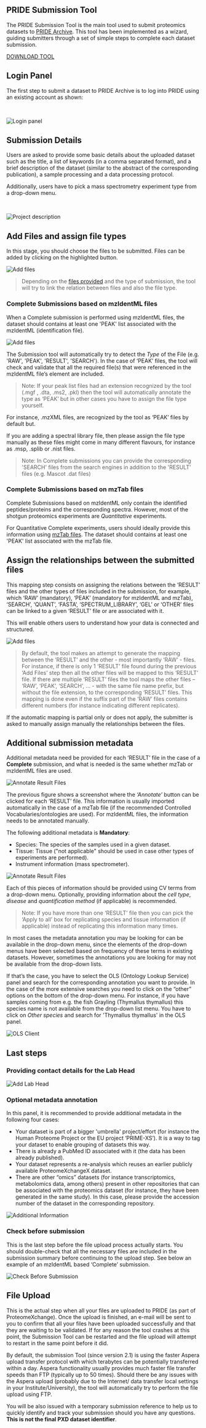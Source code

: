 ## PRIDE Submission Tool

The PRIDE Submission Tool is the main tool used to submit proteomics datasets to [PRIDE Archive](http://wwww.ebi.ac.uk/pride/archive/). This tool has been implemented as a wizard, guiding submitters through a set of simple steps to complete each dataset submission.

[DOWNLOAD TOOL](http://ftp.pride.ebi.ac.uk/pride/resources/tools/submission-tool/latest/desktop/px-submission-tool.zip)

## Login Panel

The first step to submit a dataset to PRIDE Archive is to log into PRIDE using an existing account as shown:

</br>

![Login panel](../static/markdown/pridesubmissiontool/files/login-page.png)

## Submission Details

Users are asked to provide some basic details about the uploaded dataset such as the title, a list of keywords (in a comma separated format), and a brief description of the dataset (similar to the abstract of the corresponding publication), a sample processing and a data processing protocol.

Additionally, users have to pick a mass spectrometry experiment type from a drop-down menu.

</br>

![Project description](../static/markdown/pridesubmissiontool/files/project-description.png)

## Add Files and assign file types

In this stage, you should choose the files to be submitted. Files can be added by clicking on the highlighted button.

![Add files](../static/markdown/pridesubmissiontool/files/add-files.png)

> Depending on the [files provided](./pridefileformats) and the type of submission, the tool will try to link the relation between files and also the file type.

### Complete Submissions based on mzIdentML files

When a Complete submission is performed using mzIdentML files, the dataset should contains at least one 'PEAK' list associated with the mzIdentML (identification file).

![Add files](../static/markdown/pridesubmissiontool/files/file-relations-1.png)

The Submission tool will automatically try to detect the _Type_ of the File (e.g. 'RAW', 'PEAK', 'RESULT', 'SEARCH'). In the case of ‘PEAK’ files, the tool will check and validate that all the required file(s) that were referenced in the mzIdentML file’s <SpectraData> element are included.

> Note: If your peak list files had an extension recognized by the tool (.mgf , .dta, .ms2, .pkl) then the tool will automatically annotate the type as ‘PEAK’ but in other cases you have to assign the file type yourself.

For instance, .mzXML files, are recognized by the tool as ‘PEAK’ files by default but.


If you are adding a spectral library file, then please assign the file type manually as these files might come in many different flavours, for instance as .msp, .splib or .nist files.

> Note: In Complete submissions you can provide the corresponding 'SEARCH' files from the search engines in addition to the 'RESULT' files (e.g. Mascot .dat files)

### Complete Submissions based on mzTab files

Complete Submissions based on mzIdentML only contain the identified peptides/proteins and the corresponding spectra. However, most of the shotgun proteomics experiments are _Quantitative_ experiments.

For Quantitative Complete experiments, users should ideally provide this information using [mzTab files](./pridefileformats#result_files). The dataset should contains at least one 'PEAK' list associated with the mzTab file.


## Assign the relationships between the submitted files

This mapping step consists on assigning the relations between the ‘RESULT’ files and the other types of files included in the submission, for example, which ‘RAW’ (mandatory), ‘PEAK’ (mandatory for mzIdentML and mzTab), ‘SEARCH’, ‘QUANT’, ‘FASTA’, ‘SPECTRUM_LIBRARY’, ‘GEL’ or ‘OTHER’ files can be linked to a given ‘RESULT’ file or are associated with it.

This will enable others users to understand how your data is connected and structured.

![Add files](../static/markdown/pridesubmissiontool/files/file-relations-2.png)


> By default, the tool makes an attempt to generate the mapping between the ‘RESULT’ and the other - most importantly ‘RAW’ - files.
For instance, if there is only 1 ‘RESULT’ file found during the previous ‘Add Files’ step then all the other files will be mapped to this ‘RESULT’ file.
If there are multiple ‘RESULT’ files the tool maps the other files – ‘RAW’, ‘PEAK’, ‘SEARCH’, … - with the same file name prefix, but without the file extension, to the corresponding ‘RESULT’ files. This mapping is done even if the suffix part of the ‘RAW’ files contains different numbers (for instance indicating different replicates).

If the automatic mapping is partial only or does not apply, the submitter is asked to manually assign manually the relationships between the files.

## Additional submission metadata

Additional metadata need be provided for each ‘RESULT’ file in the case of a **Complete** submission, and what is needed is the same whether mzTab or mzIdentML files are used.

![Annotate Result Files](../static/markdown/pridesubmissiontool/files/annotate.png)

The previous figure shows a screenshot where the _‘Annotate’_ button can be clicked for each ‘RESULT’ file. This information is usually imported automatically in the case of a mzTab file (if the recommended Controlled Vocabularies/ontologies are used). For mzIdentML files, the information needs to be annotated manually.

The following additional metadata is **Mandatory**:
 - Species: The species of the samples used in a given dataset.
 - Tissue: Tissue ("not applicable" should be used in case other types of experiments are performed).
 - Instrument information (mass spectrometer).

![Annotate Result Files](../static/markdown/pridesubmissiontool/files/annotate-2.png)

Each of this pieces of information should be provided using CV terms from a drop-down menu. Optionally, providing information about the _cell type_, _disease_ and _quantification method_ (if applicable) is recommended.

> Note: If you have more than one ‘RESULT’ file then you can pick the ‘Apply to all’ box for replicating species and tissue information (if applicable) instead of replicating this information many times.


In most cases the metadata annotation you may be looking for can be available in the drop-down menu, since the elements of the drop-down menus have been selected based on frequency of these terms in existing datasets. However, sometimes the annotations you are looking for may not be available from the drop-down lists.

If that’s the case, you have to select the OLS (Ontology Lookup Service) panel and search for the corresponding annotation you want to provide. In the case of the more extensive searches you need to click on the “other” options on the bottom of the drop-down menu. For instance, if you have samples coming from e.g. the fish Grayling (Thymallus thymallus) this species name is not available from the drop-down list menu. You have to click on _Other species_ and search for 'Thymallus thymallus' in the OLS panel.


![OLS Client](../static/markdown/pridesubmissiontool/files/ols-client.png)

## Last steps

### Providing contact details for the Lab Head

![Add Lab Head](../static/markdown/pridesubmissiontool/files/la-head.png)
 
### Optional metadata annotation

In this panel, it is recommended to provide additional metadata in the following four cases:

-	Your dataset is part of a bigger 'umbrella' project/effort (for instance the Human Proteome Project or the EU project ‘PRIME-XS’). It is a way to tag your dataset to enable grouping of datasets this way.
-	There is already a PubMed ID associated with it (the data has been already published).
-	Your dataset represents a re-analysis which reuses an earlier publicly available ProteomeXchangeX dataset.
-	There are other “omics” datasets (for instance transcriptomics, metabolomics data, among others) present in other repositories that can be associated with the proteomics dataset (for instance, they have been generated in the same study). In this case, please provide the accession number of the dataset in the corresponding repository.

![Additional Information](../static/markdown/pridesubmissiontool/files/additionals.png)
 
### Check before submission

This is the last step before the file upload process actually starts. You should double-check that all the necessary files are included in the submission summary before continuing to the upload step. See below an example of an mzIdentML based ‘Complete’ submission.

![Check Before Submission](../static/markdown/pridesubmissiontool/files/check-final.png)

## File Upload

This is the actual step when all your files are uploaded to PRIDE (as part of ProteomeXchange). Once the upload is finished, an e-mail will be sent to you to confirm that all your files have been uploaded successfully and that they are waiting to be validated. If for any reason the tool crashes at this point, the Submission Tool can be restarted and the file upload will attempt to restart in the same point before it did.

By default, the submission Tool (since version 2.1) is using the faster Aspera upload transfer protocol with which terabytes can be potentially transferred within a day. Aspera functionality usually provides much faster file transfer speeds than FTP (typically up to 50 times). Should there be any issues with the Aspera upload (probably due to the Internet/ data transfer local settings in your Institute/University), the tool will automatically try to perform the file upload using FTP.

You will be also issued with a temporary submission reference to help us to quickly identify and track your submission should you have any questions. **This is not the final PXD dataset identifier**.
